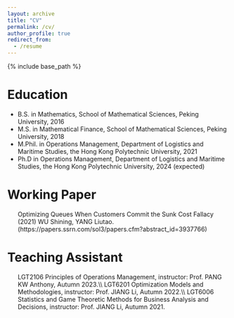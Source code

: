```yaml
---
layout: archive
title: "CV"
permalink: /cv/
author_profile: true
redirect_from:
  - /resume
---
```


{% include base_path %}

Education
======
* B.S. in Mathematics, School of Mathematical Sciences, Peking University, 2016
* M.S. in Mathematical Finance, School of Mathematical Sciences, Peking University, 2018
* M.Phil. in Operations Management, Department of Logistics and Maritime Studies, the Hong Kong Polytechnic University, 2021
* Ph.D in Operations Management, Department of Logistics and Maritime Studies, the Hong Kong Polytechnic University, 2024 (expected)

Working Paper
======
  <ul> Optimizing Queues When Customers Commit the Sunk Cost Fallacy (2021) 
    WU Shining, YANG Liutao.
  (https://papers.ssrn.com/sol3/papers.cfm?abstract_id=3937766)</ul>
  
Teaching Assistant
======
  <ul> LGT2106 Principles of Operations Management, instructor: Prof. PANG KW Anthony, Autumn 2023.\\
    LGT6201 Optimization Models and Methodologies, instructor: Prof. JIANG Li, Autumn 2022.\\
    LGT6006 Statistics and Game Theoretic Methods for Business Analysis and Decisions, instructor: Prof. JIANG Li, Autumn 2021. </ul>
  

